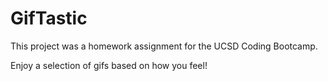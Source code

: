 # GifTastic

This project was a homework assignment for the UCSD Coding Bootcamp.  

Enjoy a selection of gifs based on how you feel!  
